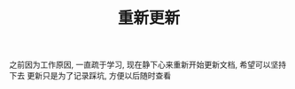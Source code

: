﻿---
layout: mypost
title: 重新更新
categories: [ 学习 ]
---

之前因为工作原因, 一直疏于学习, 现在静下心来重新开始更新文档, 希望可以坚持下去
更新只是为了记录踩坑, 方便以后随时查看